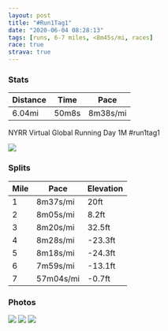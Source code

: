 ```yaml
---
layout: post
title: "#Run1Tag1"
date: "2020-06-04 08:28:13"
tags: [runs, 6-7 miles, <8m45s/mi, races]
race: true
strava: true
---
```


### Stats

| Distance | Time | Pace |
|----------|------|------|
|6.04mi|50m8s|8m38s/mi|

NYRR Virtual Global Running Day 1M #run1tag1

<img src='https://maps.googleapis.com/maps/api/staticmap?maptype=roadmap&path=enc:wawwFpgsbMFo@JMNkAP[F]TYDWn@iA?QF@Pc@T]PKLm@FIYU_AWk@{@EWgA@Wm@w@k@Y_@gAk@K]s@iAUo@Ae@a@e@]{@?MIO_@a@Yw@QQe@}@YIQS[y@YSe@X[A{@sACOGIG@e@UOSUS{@Gw@q@[c@Sc@a@Mo@w@[MMQQEg@[s@mAyAiAQm@[PK@[Og@e@}@KYSK?g@a@]k@UDKGWc@a@WOUa@Qi@a@q@eAYKe@e@UIY_@c@H]i@YU]Q[@k@g@o@WQS_@HUCaAa@}@w@k@_AQi@OQOk@o@mAW}@C_A`@aCP}AO[AUBi@Nm@tAgD\{ADsAOsAe@}@QQmCiAk@e@aB{@eAcAiAcBQk@I{BReAb@eAJi@IeBOw@c@mAi@u@i@i@yA}@iAuAuAiDUa@o@k@yDeA{@FmAj@_@Zo@As@Q}@o@o@u@mAcCk@wA]]u@K}@Hk@G}Aw@mCg@gCeA}AkAuBuCiAaA}B_AqAy@[Ik@g@mAkBWDWTMh@KvA[~@@\XZbA\`Al@n@Tx@f@fAxARdA?jBEf@_@v@o@p@GPGjCKp@Qj@GZB|@Jf@p@tAbA|Aj@fAvCzD`AhAXt@hB|Cl@t@x@r@n@VnEVlCGjC~@h@jAHp@Vv@j@r@dAx@dB~@|@r@bDt@|Az@|A`BjBfDz@|@n@~@`@ZR\p@^z@v@p@JFNPHPVNb@BVz@nAb@dADl@OpAFZ`AhBtAnAH?j@d@l@GDDd@Ah@XLj@JNpA^PLJ^HJn@TRAXLf@D\Z^L\CRFz@j@\ZVh@t@XNIL?p@f@\LX\ZH\d@j@@TDfAh@`@b@`ABn@TAYf@NJP?RDLXZF?hAxAt@j@n@ZhBfA^XLG?WF@n@hABf@f@Xf@Hj@Zh@p@BVCDv@t@tA^b@X`@h@?\FH\Td@F^\?GFBNZAZEBxAl@P?DEJHVJFN@TGPOjA]p@KJKXe@XIZ?b@J^BZGt@HZ?XIb@c@|@MJL`@dBxAPBb@TAGn@t@RJPTOjAUdAAn@_@z@[dAc@j@Of@GnAWb@M`@VDDMES&key=AIzaSyC1MId7bFpkLXNAaYhBSTb8jLyiSqzbDtM&size=800x800&markers=color:yellow|label:S|40.75564,-73.99561&markers=color:green|label:F|40.756299999999996,-73.99736999999999'>

### Splits

| Mile | Pace | Elevation |
|------|------|-----------|
|1|8m37s/mi|20ft|
|2|8m05s/mi|8.2ft|
|3|8m20s/mi|32.5ft|
|4|8m28s/mi|-23.3ft|
|5|8m18s/mi|-24.3ft|
|6|7m59s/mi|-13.1ft|
|7|57m04s/mi|-0.7ft|

### Photos
<img src='https://dgtzuqphqg23d.cloudfront.net/fNadeeFj6yGrLcbxvj9Jw0zgKW9_bN3MPn9jvYmEVc8-576x768.jpg'>

<img src='https://dgtzuqphqg23d.cloudfront.net/wuTD1IdmbqenDdZ_PnQcyc9Aiatsq7hqWF__FMn1Sr0-576x768.jpg'>

<img src='https://dgtzuqphqg23d.cloudfront.net/4gwEql54pkRUBrVYbklq_hOT901yCCfn4h-wYMWMtVk-768x576.jpg'>
